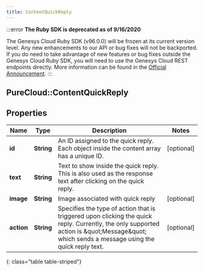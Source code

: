 ```yaml
---
title: ContentQuickReply
---
```


:::error
**The Ruby SDK is deprecated as of 9/16/2020**

The Genesys Cloud Ruby SDK (v96.0.0) will be frozen at its current version level. Any new enhancements to our API or bug fixes will not be backported. If you do need to take advantage of new features or bug fixes outside the Genesys Cloud Ruby SDK, you will need to use the Genesys Cloud REST endpoints directly. More information can be found in the [Official Announcement](https://developer.mypurecloud.com/forum/t/announcement-genesys-cloud-ruby-sdk-end-of-life/8850).
:::


## PureCloud::ContentQuickReply

## Properties

|Name | Type | Description | Notes|
|------------ | ------------- | ------------- | -------------|
| **id** | **String** | An ID assigned to the quick reply. Each object inside the content array has a unique ID. | [optional] |
| **text** | **String** | Text to show inside the quick reply. This is also used as the response text after clicking on the quick reply. | |
| **image** | **String** | Image associated with quick reply | [optional] |
| **action** | **String** | Specifies the type of action that is triggered upon clicking the quick reply. Currently, the only supported action is \&quot;Message\&quot; which sends a message using the quick reply text. | [optional] |
{: class="table table-striped"}


